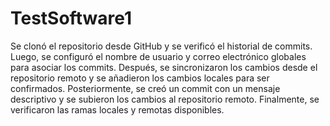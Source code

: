 # TestSoftware1
Se clonó el repositorio desde GitHub y se verificó el historial de commits. Luego, se configuró el nombre de usuario y correo electrónico globales para asociar los commits. Después, se sincronizaron los cambios desde el repositorio remoto y se añadieron los cambios locales para ser confirmados. Posteriormente, se creó un commit con un mensaje descriptivo y se subieron los cambios al repositorio remoto. Finalmente, se verificaron las ramas locales y remotas disponibles.
